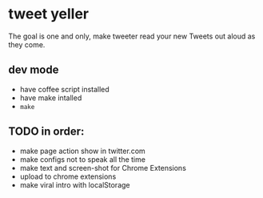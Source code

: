 # tweet yeller

The goal is one and only, make tweeter read your new Tweets out aloud as they come.

## dev mode

- have coffee script installed
- have make intalled
- `make`

## TODO in order:

- make page action show in twitter.com
- make configs not to speak all the time
- make text and screen-shot for Chrome Extensions
- upload to chrome extensions
- make viral intro with localStorage
